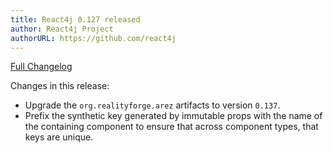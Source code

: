 ```yaml
---
title: React4j 0.127 released
author: React4j Project
authorURL: https://github.com/react4j
---
```


[Full Changelog](https://github.com/react4j/react4j/compare/v0.126...v0.127)

Changes in this release:

* Upgrade the `org.realityforge.arez` artifacts to version `0.137`.
* Prefix the synthetic key generated by immutable props with the name of the containing component to ensure that
  across component types, that keys are unique.
